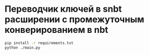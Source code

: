 # Переводчик ключей в snbt расширении с промежуточным конверированием в nbt

```sh
pip install -r requirements.txt
python ./main.py
```